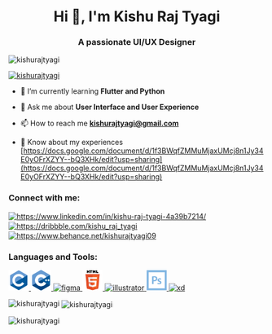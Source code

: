 <h1 align="center">Hi 👋, I'm Kishu Raj Tyagi</h1>
<h3 align="center">A passionate UI/UX Designer</h3>

<p align="left"> <img src="https://komarev.com/ghpvc/?username=kishurajtyagi&label=Profile%20views&color=0e75b6&style=flat" alt="kishurajtyagi" /> </p>

<p align="left"> <a href="https://github.com/ryo-ma/github-profile-trophy"><img src="https://github-profile-trophy.vercel.app/?username=kishurajtyagi" alt="kishurajtyagi" /></a> </p>

- 🌱 I’m currently learning **Flutter and Python**

- 💬 Ask me about **User Interface and User Experience**

- 📫 How to reach me **kishurajtyagi@gmail.com**

- 📄 Know about my experiences [https://docs.google.com/document/d/1f3BWqfZMMuMjaxUMcj8n1Jy34E0yOFrXZYY--bQ3XHk/edit?usp=sharing](https://docs.google.com/document/d/1f3BWqfZMMuMjaxUMcj8n1Jy34E0yOFrXZYY--bQ3XHk/edit?usp=sharing)

<h3 align="left">Connect with me:</h3>
<p align="left">
<a href="https://www.linkedin.com/in/kishu-raj-tyagi-4a39b7214/" target="blank"><img align="center" src="https://raw.githubusercontent.com/rahuldkjain/github-profile-readme-generator/master/src/images/icons/Social/linked-in-alt.svg" alt="https://www.linkedin.com/in/kishu-raj-tyagi-4a39b7214/" height="30" width="40" /></a>
<a href="https://dribbble.com/Kishu_Raj_Tyagi" target="blank"><img align="center" src="https://raw.githubusercontent.com/rahuldkjain/github-profile-readme-generator/master/src/images/icons/Social/dribbble.svg" alt="https://dribbble.com/kishu_raj_tyagi" height="30" width="40" /></a>
<a href="https://www.behance.net/kishurajtyagi09" target="blank"><img align="center" src="https://raw.githubusercontent.com/rahuldkjain/github-profile-readme-generator/master/src/images/icons/Social/behance.svg" alt="https://www.behance.net/kishurajtyagi09" height="30" width="40" /></a>
</p>

<h3 align="left">Languages and Tools:</h3>
<p align="left"> <a href="https://www.cprogramming.com/" target="_blank" rel="noreferrer"> <img src="https://raw.githubusercontent.com/devicons/devicon/master/icons/c/c-original.svg" alt="c" width="40" height="40"/> </a> <a href="https://www.w3schools.com/cpp/" target="_blank" rel="noreferrer"> <img src="https://raw.githubusercontent.com/devicons/devicon/master/icons/cplusplus/cplusplus-original.svg" alt="cplusplus" width="40" height="40"/> </a> <a href="https://www.figma.com/" target="_blank" rel="noreferrer"> <img src="https://www.vectorlogo.zone/logos/figma/figma-icon.svg" alt="figma" width="40" height="40"/> </a> <a href="https://www.w3.org/html/" target="_blank" rel="noreferrer"> <img src="https://raw.githubusercontent.com/devicons/devicon/master/icons/html5/html5-original-wordmark.svg" alt="html5" width="40" height="40"/> </a> <a href="https://www.adobe.com/in/products/illustrator.html" target="_blank" rel="noreferrer"> <img src="https://www.vectorlogo.zone/logos/adobe_illustrator/adobe_illustrator-icon.svg" alt="illustrator" width="40" height="40"/> </a> <a href="https://www.photoshop.com/en" target="_blank" rel="noreferrer"> <img src="https://raw.githubusercontent.com/devicons/devicon/master/icons/photoshop/photoshop-line.svg" alt="photoshop" width="40" height="40"/> </a> <a href="https://www.adobe.com/products/xd.html" target="_blank" rel="noreferrer"> <img src="https://cdn.worldvectorlogo.com/logos/adobe-xd.svg" alt="xd" width="40" height="40"/> </a> </p>

<p><img align="left" src="https://github-readme-stats.vercel.app/api/top-langs?username=kishurajtyagi&show_icons=true&locale=en&layout=compact" alt="kishurajtyagi" /></p>

<p>&nbsp;<img align="center" src="https://github-readme-stats.vercel.app/api?username=kishurajtyagi&show_icons=true&locale=en" alt="kishurajtyagi" /></p>

<p><img align="center" src="https://github-readme-streak-stats.herokuapp.com/?user=kishurajtyagi&" alt="kishurajtyagi" /></p>
